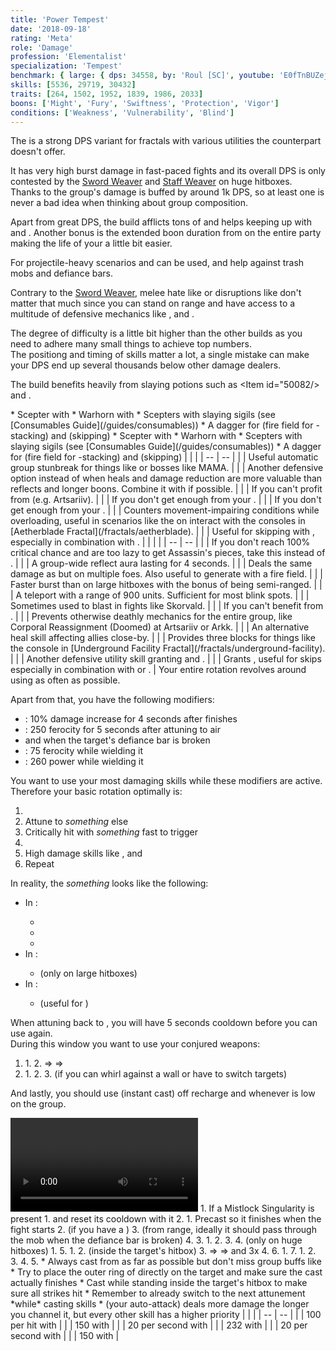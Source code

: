 ```yaml
---
title: 'Power Tempest'
date: '2018-09-18'
rating: 'Meta'
role: 'Damage'
profession: 'Elementalist'
specialization: 'Tempest'
benchmark: { large: { dps: 34558, by: 'Roul [SC]', youtube: 'E0fTnBUZejg' } }
skills: [5536, 29719, 30432]
traits: [264, 1502, 1952, 1839, 1986, 2033]
boons: ['Might', 'Fury', 'Swiftness', 'Protection', 'Vigor']
conditions: ['Weakness', 'Vulnerability', 'Blind']
---
```


The <Specialization name="Tempest" text="Power Tempest"/> is a strong DPS variant for fractals with various utilities the <Specialization name="weaver"/> counterpart doesn't offer.

It has very high burst damage in fast-paced fights and its overall DPS is only contested by the [Sword Weaver](/builds/elementalist/power-sword-weaver) and [Staff Weaver](/builds/elementalist/power-staff-weaver) on huge hitboxes.  
Thanks to <Skill name="Overload Air"/> the group's damage is buffed by around 1k DPS, so at least one <Specialization name="Tempest"/> is never a bad idea when thinking about group composition.

Apart from great DPS, the build afflicts tons of <Condition name="vulnerability"/> and helps keeping up <Boon name="might"/> with <Trait name="Elemental Attunement"/> and <Skill name="Heat Sync"/>. Another bonus is the extended boon duration from <Trait name="Imbued Melodies"/> on the entire party making the life of your <Specialization name="Chronomancer"/> a little bit easier.

For projectile-heavy scenarios <Skill name="Aftershock"/> and <Skill name="Sand Squall"/> can be used, <Skill name="Shocking Aura"/> and <Skill name="Cyclone"/> help against trash mobs and defiance bars.

Contrary to the [Sword Weaver](/builds/elementalist/power-sword-weaver), melee hate like <Instability name="Social Awkwardness"/> or disruptions like <Instability name="Last Laugh"/> don't matter that much since you can stand on range and have access to a multitude of defensive mechanics like <Boon name="stability"/>, <Trait name="Gale Song"/> and <Trait name="Final Shielding"/>.

The degree of difficulty is a little bit higher than the other <Specialization name="Elementalist"/> builds as you need to adhere many small things to achieve top numbers.  
The positiong and timing of skills matter a lot, a single mistake can make your DPS end up several thousands below other damage dealers.

The build benefits heavily from slaying potions such as <Item id="50082/> and <Item name="Impact" type="Sigil"/>.

<Divider text="Equipment"/>

<Tabs outlined>
<Tab title="150 Agony Resistance (No Spotter)">
<Grid>
<GridItem sm="4">
<Armor weight="Light" helmAffix="Berserker" helmRune="Scholar" shouldersAffix="Assassin" shouldersRune="Scholar" coatAffix="Assassin" coatRune="Scholar" glovesAffix="Assassin" glovesRune="Scholar" leggingsAffix="Assassin" leggingsRune="Scholar" bootsAffix="Assassin" bootsRune="Scholar"/>
</GridItem>

<GridItem sm="4">
<Weapons weapon1MainType="Scepter" weapon1MainAffix="Berserker" weapon1MainSigil1="Impact" weapon1OffType="Warhorn" weapon1OffAffix="Berserker" weapon1OffSigil="Force"/>

<Card title="Swap Weapons">
* Scepter with <Item name="Night" type="Sigil"/>
* Warhorn with <Item name="Serpent Slaying" type="Sigil"/>
* Scepters with slaying sigils (see [Consumables Guide](/guides/consumables))
* A dagger for <Skill name="Ring of Fire"/> (fire field for <Boon name="might"/>-stacking) and <Skill name="Ride the Lightning"/> (skipping)
</Card>
</GridItem>

<GridItem sm="4">
<BackAndTrinkets backItemAffix="Berserker" accessory1Affix="Assassin" accessory2Affix="Assassin" amuletAffix="Berserker" ring1Affix="Assassin" ring2Affix="Berserker"/>

<Consumables food="Bowl of Sweet and Spicy Butternut Squash Soup" utility="Tin of Fruitcake" infusion="Mighty +9 Agony Infusion"/>
</GridItem>
</Grid>
</Tab>

<Tab title="207 Agony Resistance (No Spotter)">
<Grid>
<GridItem sm="4">
<Armor weight="Light" helmAffix="Assassin" helmRune="Scholar" shouldersAffix="Assassin" shouldersRune="Scholar" coatAffix="Assassin" coatRune="Scholar" glovesAffix="Assassin" glovesRune="Scholar" leggingsAffix="Berserker" leggingsRune="Scholar" bootsAffix="Assassin" bootsRune="Scholar"/>
</GridItem>

<GridItem sm="4">
<Weapons weapon1MainType="Scepter" weapon1MainAffix="Berserker" weapon1MainSigil1="Impact" weapon1OffType="Warhorn" weapon1OffAffix="Berserker" weapon1OffSigil="Force"/>

<Card title="Swap Weapons">
* Scepter with <Item name="Night" type="Sigil"/>
* Warhorn with <Item name="Serpent Slaying" type="Sigil"/>
* Scepters with slaying sigils (see [Consumables Guide](/guides/consumables))
* A dagger for <Skill name="Ring of Fire"/> (fire field for <Boon name="might"/>-stacking) and <Skill name="Ride the Lightning"/> (skipping)
</Card>
</GridItem>

<GridItem sm="4">
<BackAndTrinkets backItemAffix="Berserker" accessory1Affix="Assassin" accessory2Affix="Berserker" amuletAffix="Berserker" ring1Affix="Berserker" ring2Affix="Berserker"/>

<Consumables food="Bowl of Sweet and Spicy Butternut Squash Soup" utility="Tin of Fruitcake" infusion="Mighty +9 Agony Infusion"/>
</GridItem>
</Grid>
</Tab>
</Tabs>

<Divider text="Build"/>

<Grid>
<GridItem sm="7">
<Traits traits1="Arcane" traits1Selected="Arcane Precision, Final Shielding, Bountiful Power" traits2="Air" traits2Selected="Ferocious Winds, Tempest Defense, Fresh Air" traits3="Tempest" traits3Selected="Unstable Conduit, Harmonious Conduit, Imbued Melodies"/>

<Card title="Situational Traits">
| | |
| -- | -- |
| <Trait name="Gale Song" size="big" disableText/> | Useful automatic group stunbreak for things like <Instability name="Last Laugh"/> or bosses like MAMA. |
| <Trait name="Elemental Bastion" size="big" disableText/> | Another defensive option instead of <Trait name="Imbued Melodies"/> when heals and damage reduction are more valuable than reflects and longer boons. Combine it with <Trait name="Unstable Conduit"/> if possible. |
| <Trait name="Aeromancers Training" size="big" disableText/> | If you can't profit from <Trait name="Tempest Defense"/> (e.g. Artsariiv). |
| <Trait name="Renewing Stamina" size="big" disableText/> | If you don't get enough <Boon name="vigor"/> from your <Specialization name="chronomancer"/>. |
| <Trait name="Elemental Contingency" size="big" disableText/> | If you don't get enough <Boon name="retaliation"/> from your <Specialization name="chronomancer"/>. |
| <Trait name="Lucid Singularity" size="big" disableText/> | Counters movement-impairing conditions while overloading, useful in scenarios like the <Condition name="Immobile"/> on interact with the consoles in [Aetherblade Fractal](/fractals/aetherblade). |
| <Trait name="One with Air" size="big" disableText/> | Useful for skipping with <Effect name="superspeed"/>, especially in combination with <Item name="Executioner Axe Toy"/>. |
</Card>
</GridItem>

<GridItem sm="5">
<Skills heal="Glyph of Elemental Harmony" utility1="Conjure Lightning Hammer" utility2="Glyph of Storms" utility3="Arcane Blast" elite="Conjure Fiery Greatsword"/>

<Card title="Situational Skills">
| | |
| -- | -- |
| <Skill name="Signet of Fire" size="big" disableText/> | If you don't reach 100% critical chance and are too lazy to get Assassin's pieces, take this instead of <Skill name="Arcane Blast"/>. |
| <Skill name="Aftershock" size="big" disableText/> | A group-wide reflect aura lasting for 4 seconds. |
| <Skill name="Arcane Wave" size="big" disableText/> | Deals the same damage as <Skill name="Arcane Blast"/> but on multiple foes. Also useful to generate <Boon name="might"/> with a fire field. |
| <Skill name="Conjure Frostbow" size="big" disableText/> | Faster burst than <Skill name="Conjure Lightning Hammer"/> on large hitboxes with the bonus of being semi-ranged. |
| <Skill name="Lightning Flash" size="big" disableText/> | A teleport with a range of 900 units. Sufficient for most blink spots. |
| <Skill name="Arcane Brilliance" size="big" disableText/> | Sometimes used to blast <Boon name="might"/> in fights like Skorvald. |
| <Skill name="Glyph of Elementals" size="big" disableText/> | If you can't benefit from <Skill name="Conjure Fiery Greatsword"/>. |
| <Skill name="Rebound" size="big" disableText/> | Prevents otherwise deathly mechanics for the entire group, like Corporal Reassignment (Doomed) at Artsariiv or Arkk. |
| <Skill name="Wash the pain away" size="big" disableText/> | An alternative heal skill affecting allies close-by. |
| <Skill name="Arcane Shield" size="big" disableText/> | Provides three blocks for things like the console in [Underground Facility Fractal](/fractals/underground-facility). |
| <Skill name="Armor of Earth" size="big" disableText/> | Another defensive utility skill granting <Boon name="protection"/> and <Boon name="stability"/>. |
| <Skill name="Eye of the Storm" size="big" disableText/> | Grants <Effect name="superspeed"/>, useful for skips especially in combination with <Item name="Executioner Axe Toy"/> or <Item name="Endless Choya Pinata Tonic"/>. |
</Card>
</GridItem>
</Grid>

<Divider text="Details"/>

<Grid>
<GridItem sm="6">
<Card title="Skill Priority">
Your entire rotation revolves around using <Skill name="Overload Air"/> as often as possible.

Apart from that, you have the following modifiers:

- <Trait name="Harmonious Conduit"/>: 10% damage increase for 4 seconds after <Skill name="Overload Air"/> finishes
- <Trait name="Fresh Air"/>: 250 ferocity for 5 seconds after attuning to air
- <Trait name="Tempest Defense"/> and <Item name="Impact" type="Sigil"/> when the target's defiance bar is broken
- <Skill name="Conjure Lightning Hammer"/>: 75 ferocity while wielding it
- <Skill name="Conjure Fiery Greatsword"/>: 260 power while wielding it

You want to use your most damaging skills while these modifiers are active.  
Therefore your basic rotation optimally is:

1. <Skill name="Overload Air"/>
2. Attune to _something_ else
3. Critically hit with _something_ fast to trigger <Trait name="Fresh Air"/>
4. <Skill name="Air Attunement"/>
5. High damage skills like <Skill name="Lightning Storm"/>, <Skill name="Lightning Orb"/> and <Skill name="Arcane Blast"/>
6. Repeat

In reality, the _something_ looks like the following:

- In <Skill name="Fire Attunement"/>:
  - <Skill name="Wildfire"/>
  - <Skill name="Phoenix"/>
  - <Skill name="Dragons Tooth"/>
- In <Skill name="Earth Attunement"/>:
  - <Skill name="Dust Storm"/> (only on large hitboxes)
- In <Skill name="Water Attunement"/>:
  - <Skill name="Shatterstone"/> (useful for <Condition name="Vulnerability"/>)

When attuning back to <Skill name="Air Attunement"/>, you will have 5 seconds cooldown before you can use <Skill name="Overload Air"/> again.  
During this window you want to use your conjured weapons:

1. <Skill name="Conjure Lightning Hammer"/>
   1. <Skill name="Invoke Lightning"/>
   2. <Skill name="Lightning Swing"/> => <Skill name="Static Swing"/> => <Skill name="Thunderclap" profession="bundle"/>
2. <Skill name="Conjure Fiery Greatsword"/>
   1. <Skill name="Fiery Rush"/>
   2. <Skill name="Firestorm" profession="bundle"/>
   3. <Skill name="Fiery Whirl"/> (if you can whirl against a wall or have to switch targets)

And lastly, you should use <Skill name="Lightning Strike"/> (instant cast) off recharge and <Skill name="Heat Sync"/> whenever <Boon name="might"/> is low on the group.
</Card>

<Video youtube="E0fTnBUZejg" title="Huge Hitbox: 34.6k DPS by Roul [SC]"/>
</GridItem>

<GridItem sm="6">
<Card title="Opener">
1. If a Mistlock Singularity is present
   1. <Skill name="Conjure Fiery Greatsword"/> and reset its cooldown with it
2. <Skill name="Air Attunement"/>
   1. Precast <Skill name="Overload Air"/> so it finishes when the fight starts
   2. <Skill name="Firestorm" profession="bundle"/> (if you have a <Skill name="Conjure Fiery Greatsword" disableText/>)
   3. <Skill name="Lightning Orb"/> (from range, ideally it should pass through the mob when the defiance bar is broken)
   4. <Skill name="Lightning Storm"/>
3. <Skill name="Fire Attunement"/>
   1. <Skill name="Wildfire"/>
   2. <Skill name="Phoenix"/>
   3. <Skill name="Dragons Tooth"/>
4. <Skill name="Earth Attunement"/> (only on huge hitboxes)
   1. <Skill name="Dust Storm"/>
5. <Skill name="Air Attunement"/>
   1. <Skill name="Conjure Lightning Hammer"/>
   2. <Skill name="Invoke Lightning"/> (inside the target's hitbox)
   3. <Skill name="Lightning Swing"/> => <Skill name="Static Swing"/> => <Skill name="Thunderclap" profession="bundle"/> and 3x <Skill name="Arcane Blast">
   4. <Skill name="Overload Air"/>
6. <Skill name="Fire Attunement"/>
   1. <Skill name="Dragons Tooth"/>
7. <Skill name="Air Attunement"/>
   1. <Skill name="Conjure Fiery Greatsword">
   2. <Skill name="Fiery Rush"/>
   3. <Skill name="Firestorm" profession="bundle"/>
   4. <Skill name="Lightning Orb"/>
   5. <Skill name="Overload Air"/>

</Card>

<Card title="Advanced Notes">
* Always cast <Skill name="Lightning Orb"/> from as far as possible but don't miss group buffs like <Skill name="Well of Action"/>
* Try to place the outer ring of <Skill name="Overload Air"/> directly on the target and make sure the cast actually finishes
* Cast <Skill name="Invoke Lightning"/> while standing inside the target's hitbox to make sure all strikes hit
* Remember to already switch to the next attunement *while* casting skills
* <Skill name="Arc Lightning"/> (your <Skill name="Air Attunement"/> auto-attack) deals more damage the longer you channel it, but every other skill has a higher priority
</Card>

<Card title="Defiance Bar Damage">
| | |
| -- | -- |
| <Skill name="Shocking Aura" size="big" disableText/> | 100 per hit with <Control name="stun"/> |
| <Skill name="Cyclone" size="big" disableText/> | 150 with <Control name="pull"/> |
| <Skill name="Blinding Flash" size="big" disableText/> | 20 per second with <Condition name="blind"/> |
| <Skill name="Wind Blast" size="big" disableText/> | 232 with <Control name="launch"/> |
| <Skill name="Dust Storm" size="big" disableText/> | 20 per second with <Condition name="blind"/> |
| <Skill name="Tidal Surge" size="big" disableText/> | 150 with <Control name="knockback"/> |
</Card>
</GridItem>
</Grid>
